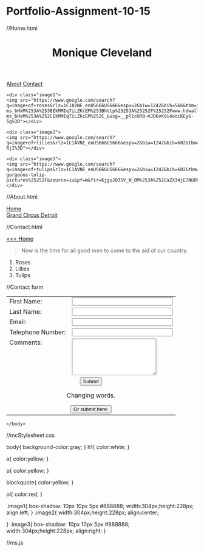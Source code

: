 # Portfolio-Assignment-10-15



//Home.html

<!DOCTYPE HTML>
<html>
<head>
	<link rel="stylesheet" type="text/css" href="mcStylesheet.css">
</head>
<body>
	<header><h1>Monique Cleveland</h1></header>
	<a href= "About.html">About</a>
	<a href= "Contact.html">Contact</a>

	<div class="image1">
	<img src="https://www.google.com/search?q=image+of+roses&rlz=1C1AVNE_enUS666US666&espv=2&biw=1242&bih=566&tbm=isch&imgil=q0mB31-ms_bHxM%253A%253BEkMMIq7iLZKcEM%253Bhttp%25253A%25252F%25252Fwww.hdwallpapers.in%25252Ftag%25252Froses.html&source=iu&pf=m&fir=q0mB31-ms_bHxM%253A%252CEkMMIq7iLZKcEM%252C_&usg=__pl1cURQ-mJO6vK9i4ooiKEyG-5g%3D"></div>

	<div class="image2">
	<img src="https://www.google.com/search?q=image+of+lilies&rlz=1C1AVNE_enUS666US666&espv=2&biw=1242&bih=602&tbm=isch&imgil=SatSw_JjwVQpXM%253A%253BNwFStTkvsxjugM%253Bhttp%25253A%25252F%25252Fgarden.lovetoknow.com%25252Fwiki%25252FLily&source=iu&pf=m&fir=SatSw_JjwVQpXM%253A%252CNwFStTkvsxjugM%252C_&usg=__XBXlkpFhVp4gyoOeQRd3Jtb-RjI%3D"></div>

	<div class="image3">
	<img src="https://www.google.com/search?q=image+of+tulips&rlz=1C1AVNE_enUS666US666&espv=2&biw=1242&bih=602&tbm=isch&imgil=KjguJO3SV_W_OM%253A%253BaZX34jE7NUObDM%253Bhttp%25253A%25252F%25252Fphotographyblogger.net%25252F26-gorgeous-tulip-pictures%25252F&source=iu&pf=m&fir=KjguJO3SV_W_OM%253A%252CaZX34jE7NUObDM%252C_&usg=__hMz9t1QeHYx1qfx5folSztjzZ9g%3D"></div>

	
</body>

</html>

//About.html
<!DOCTYPE HTML>
<html>
	<head>
		<link rel="stylesheet" type="text/css" href="mcStylesheet.css">
	</head>
	<body>
	<a href= "Home.html">Home</a></br>
		<a href="https://www.google.com/url?sa=t&rct=j&q=&esrc=s&source=web&cd=1&cad=rja&uact=8&ved=0ahUKEwi8t6fDvdnPAhWFOiYKHfYKCLQQFgggMAA&url=http%3A%2F%2Fgrandcircus.co%2F&usg=AFQjCNGbWQum-yfgyXXdVZqtTd_W2pbwKg&bvm=bv.135475266,d.eWE">Grand Circus Detroit</a>
	</body>
</html>


//Contact.html
<!DOCTYPE HTML>
<html>
	<head>
		<link rel="stylesheet" type="text/css" href="mcStylesheet.css">
		<script>
function myFunction() {
    document.getElementById("demo").innerHTML = "See...the words have changed!";
}
</script>
	</head>
	<body>
	<a href= "Home.html"><<< Home</a></br>
		<blockquote>
Now is the time for all good men to come to the aid of our country.
</blockquote>
<ol>
  <li>Roses</li>
  <li>Lillies</li>
  <li>Tulips</li>
</ol>
//Contact form
<form name="htmlform" method="post" action="html_form_send.php">
<table width="450px">
</tr>
<tr>
 <td valign="top">
  <label for="first_name">First Name: </label>
 </td>
 <td valign="top">
  <input  type="text" name="first_name" maxlength="50" size="30">
 </td>
</tr>
 
<tr>
 <td valign="top"">
  <label for="last_name">Last Name: </label>
 </td>
 <td valign="top">
  <input  type="text" name="last_name" maxlength="50" size="30">
 </td>
</tr>
<tr>
 <td valign="top">
  <label for="email">Email:</label>
 </td>
 <td valign="top">
  <input  type="text" name="email" maxlength="80" size="30">
 </td>
 
</tr>
<tr>
 <td valign="top">
  <label for="telephone">Telephone Number: </label>
 </td>
 <td valign="top">
  <input  type="text" name="telephone" maxlength="30" size="30">
 </td>
</tr>
<tr>
 <td valign="top">
  <label for="comments">Comments: </label>
 </td>
 <td valign="top">
  <textarea  name="comments" maxlength="1000" cols="25" rows="6"></textarea>
 </td>
 
</tr>
<tr>
 <td colspan="2" style="text-align:center">
  <input type="submit" value="Submit">   

<p>Changing words.</p>
<button type="button" onclick="myFunction()">Or submit here:</button>
 </td>
</tr>
</table>
</form>

	</body>
</html>

//mcStylesheet.css

body{
	background-color:gray;
}
h1{
	color:white;
}

a{
	color:yellow;
}

p{
	color:yellow;
}

blockquote{
	color:yellow;
}

ol{
	color:red;
}

.image1{
	box-shadow: 10px 10px 5px #888888;
	width:304px;height:228px;
	align:left;
}
.image2{
	width:304px;height:228px;
	align:center;
	
}
.image3{
	box-shadow: 10px 10px 5px #888888;
	width:304px;height:228px;
	align:right;
}

//ms.js

